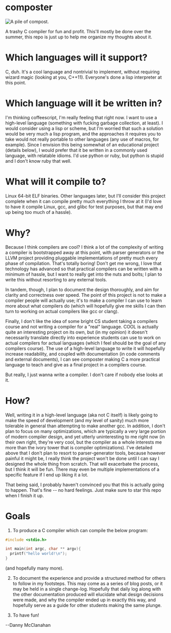composter
=========

![A pile of compost.](http://compostcab.com/wp-content/uploads/2012/11/sprout.png)

A trashy C compiler for fun and profit. This'll mostly be done over the summer, this repo is just up to help me organize my thoughts about it.

# Which languages will it support?

C, duh. It's a cool language and nontrivial to implement, without requiring wizard magic (looking at you, C++11). Everyone's done a lisp interpreter at this point.

# Which language will it be written in?

I'm thinking coffeescript, I'm really feeling that right now. I want to use a high-level language (something with fucking garbage collection, at least). I would consider using a lisp or scheme, but I'm worried that such a solution would be very much a lisp program, and the approaches it requires you to take would not really portable to other languages (any use of macros, for example). Since I envision this being somewhat of an educational project (details below), I would prefer that it be written in a commonly used language, with relatable idioms. I'd use python or ruby, but python is stupid and I don't know ruby that well.

# What will it compile to?

Linux 64-bit ELF binaries. Other languages later, but I'll consider this project complete when it can compile pretty much everything I throw at it (I'd love to have it compile Linux, gcc, and glibc for test purposes, but that may end up being too much of a hassle).

# Why?

Because I think compilers are cool? I think a lot of the complexity of writing a compiler is bootstrapped away at this point, with parser generators or the LLVM project providing pluggable implementations of pretty much every phase of compilation. That's totally boring! Don't get me wrong, I love that technology has advanced so that practical compilers can be written with a minimum of hassle, but I want to really get into the nuts and bolts; I plan to write this without resorting to any external tools.

In tandem, though, I plan to document the design thoroughly, and aim for clarity and correctness over speed. The point of this project is not to make a compiler people will actually use; it's to make a compiler I can use to learn more about what compilers do (which will hopefully give me skills I can then turn to working on actual compilers like gcc or clang).

Finally, I don't like the idea of some bright CS student taking a compilers course and not writing a compiler for a "real" language. COOL is actually quite an interesting project on its own, but (in my opinion) it doesn't necessarily translate directly into experience students can use to work on actual compilers for actual languages (which I feel should be the goal of any compilers course). The use of a high-level language to write it will hopefully increase readability, and coupled with documentation (in code comments and external documents), I can see composter making C a more practical language to teach and give as a final project in a compilers course.

But really, I just wanna write a compiler. I don't care if nobody else looks at it.

# How?

Well, writing it in a high-level language (aka not C itself) is likely going to make the speed of development (and my level of sanity) much more tolerable in general than attempting to make another gcc. In addition, I don't plan to focus on many optimizations, which are typically a very large portion of modern compiler design, and yet utterly uninteresting to me right now (in their own right, they're very cool, but the compiler as a whole interests me more than the ivory tower that is compiler optimizations). I've detailed above that I don't plan to resort to parser-generator tools, because however painful it might be, I really think the project won't be done until I can say I designed the whole thing from scratch. That will exacerbate the process, but I think it will be fun. There may even be multiple implementations of a specific feature if I end up liking it a lot.

That being said, I probably haven't convinced you that this is actually going to happen. That's fine -- no hard feelings. Just make sure to star this repo when I finish it up.

# Goals

1. To produce a C compiler which can compile the below program:
  ```C
  #include <stdio.h>

  int main(int argc, char ** argv){
    printf("hello world!\n");
  }
  ```
  (and hopefully many more).

2. To document the experience and provide a structured method for others to follow in my footsteps. This may come as a series of blog posts, or it may be held in a single change-log. Hopefully that daily log along with the other documentation produced will elucidate what design decisions were made, and why the compiler ended up in exactly this way, and hopefully serve as a guide for other students making the same plunge.

3. To have fun!

--Danny McClanahan
